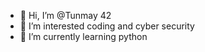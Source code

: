 - 👋 Hi, I’m @Tunmay 42
- 👀 I’m interested coding and cyber security
- 🌱 I’m currently learning python


<!---
TANMMAY24/TANMMAY24 is a ✨ special ✨ repository because its `README.md` (this file) appears on your GitHub profile.
You can click the Preview link to take a look at your changes.
--->
